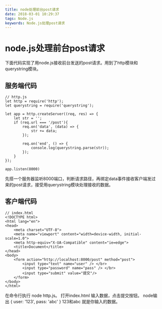 ```yaml
---
title: node处理前台post请求
date: 2018-03-01 10:29:37
tags: Node.js
keywords: Node.js处理post请求
---
```

# node.js处理前台post请求
下面代码实现了用node.js接收前台发送的post请求。用到了http模块和querystring模块。
<!--more-->

## 服务端代码 
```
// http.js
let http = require('http');
let querystring = require('querystring');

let app = http.createServer((req, res) => {
    let str = '';
    if (req.url === '/post'){
        req.on('data', (data) => {
            str += data;
        });

        req.on('end', () => {
            console.log(querystring.parse(str));
        });
    }
});

app.listen(8000)
```
先搭一个服务器监听8000端口，判断请求路径，再绑定data事件接收客户端发过来的post请求，接受用querystring模块处理接收的数据。

## 客户端代码
```
// index.html
<!DOCTYPE html>
<html lang="en">
<head>
    <meta charset="UTF-8">
    <meta name="viewport" content="width=device-width, initial-scale=1.0">
    <meta http-equiv="X-UA-Compatible" content="ie=edge">
    <title>Document</title>
</head>
<body>
    <form action="http://localhost:8000/post" method="post">
        <input type="text" name="user" /> </br>
        <input type="password" name="pass" /> </br>
        <input type="submit" value="提交"/>
    </form>
</body>
</html>
```
在命令行执行 node http.js。
打开index.html 输入数据，点击提交按钮。
node输出 { user: '123', pass: 'abc' }  123和abc 就是你输入的数据。